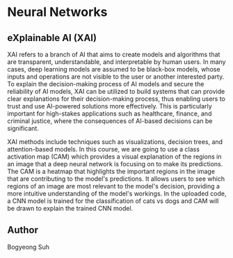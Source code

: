 # Neural Networks

## eXplainable AI (XAI)
XAI refers to a branch of AI that aims to create models and algorithms that are transparent, understandable, and interpretable by human users. In many cases, deep learning models are assumed to be black-box models, whose inputs and operations are not visible to the user or another interested party. To explain the decision-making process of AI models and secure the reliability of AI models, XAI can be utilized to build systems that can provide clear explanations for their decision-making process, thus enabling users to trust and use AI-powered solutions more effectively. This is particularly important for high-stakes applications such as healthcare, finance, and criminal justice, where the consequences of AI-based decisions can be significant. 

XAI methods include techniques such as visualizations, decision trees, and attention-based models. In this course, we are going to use a class activation map (CAM) which provides a visual explanation of the regions in an image that a deep neural network is focusing on to make its predictions. The CAM is a heatmap that highlights the important regions in the image that are contributing to the model's predictions. It allows users to see which regions of an image are most relevant to the model's decision, providing a more intuitive understanding of the model's workings. In the uploaded code, a CNN model is trained for the classification of cats vs dogs and CAM will be drawn to explain the trained CNN model.

## Author
Bogyeong Suh
